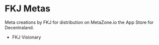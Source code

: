 # FKJ Metas

Meta creations by FKJ for distribution on MetaZone.io the App Store for Decentraland.

* FKJ Visionary
